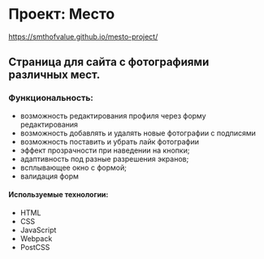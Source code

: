 # Проект: Место
https://smthofvalue.github.io/mesto-project/

## Страница для сайта с фотографиями различных мест.

### Функциональность:
* возможность редактирования профиля через форму редактирования
* возможность добавлять и удалять новые фотографии с подписями
* возможность поставить и убрать лайк фотографии
* эффект прозрачности при наведении на кнопки;
* адаптивность под разные разрешения экранов;
* всплывающее окно с формой;
* валидация форм

#### Используемые технологии:
* HTML
* CSS
* JavaScript
* Webpack
* PostCSS
